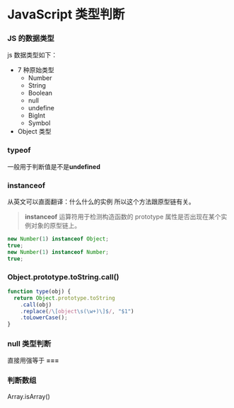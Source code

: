 # JavaScript 类型判断

### JS 的数据类型

js 数据类型如下：

- 7 种原始类型
  - Number
  - String
  - Boolean
  - null
  - undefine
  - BigInt
  - Symbol
- Object 类型

### typeof

一般用于判断值是不是**undefined**

### instanceof

从英文可以直面翻译：什么什么的实例
所以这个方法跟原型链有关。

> **instanceof** 运算符用于检测构造函数的 prototype 属性是否出现在某个实例对象的原型链上。

```javascript
new Number(1) instanceof Object;
true;
new Number(1) instanceof Number;
true;
```

### Object.prototype.toString.call()

```javascript
function type(obj) {
  return Object.prototype.toString
    .call(obj)
    .replace(/\[object\s(\w+)\]$/, "$1")
    .toLowerCase();
}
```

### null 类型判断

直接用强等于 **===**

### 判断数组

Array.isArray()
